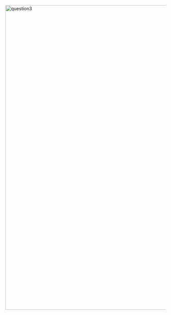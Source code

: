 
<img width="959" alt="question3" src="https://github.com/user-attachments/assets/4d9572c7-1c1d-40b0-b46a-9026bc21de78">
